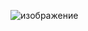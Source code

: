 

![изображение](https://github.com/pedrogomes1979/pedrogomes19791/assets/81783604/d9f65751-9be4-44f9-b02a-cfd8f78f4cde)

